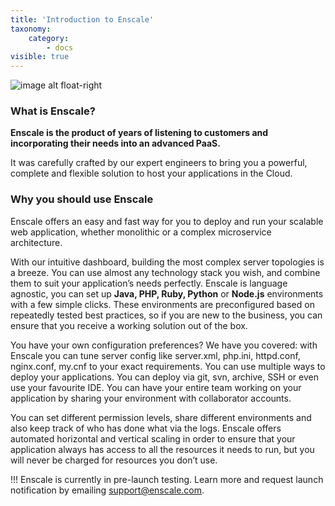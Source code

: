 ```yaml
---
title: 'Introduction to Enscale'
taxonomy:
    category:
        - docs
visible: true
---
```


 ![image alt float-right](enscale.png?resize=600,200)
### What is Enscale?

**Enscale is the product of years of listening to customers and incorporating their needs into an advanced PaaS.**

It was carefully crafted by our expert engineers to bring you a powerful, complete and flexible solution to host your applications in the Cloud.




### Why you should use Enscale

Enscale offers an easy and fast way for you to deploy and run your scalable web application, whether monolithic or a complex microservice architecture.

With our intuitive dashboard, building the most complex server topologies is a breeze. You can use almost any technology stack you wish, and combine them to suit your application’s needs perfectly. Enscale is language agnostic, you can set up **Java, PHP, Ruby, Python** or **Node.js** environments with a few simple clicks. These environments are preconfigured based on repeatedly tested best practices, so if you are new to the business, you can ensure that you receive a working solution out of the box.

You have your own configuration preferences? We have you covered: with Enscale you can tune server config like server.xml, php.ini, httpd.conf, nginx.conf, my.cnf to your exact requirements. You can use multiple ways to deploy your applications. You can deploy via git, svn, archive, SSH or even use your favourite IDE. You can have your entire team working on your application by sharing your environment with collaborator accounts.

You can set different permission levels, share different environments and also keep track of who has done what via the logs. Enscale offers automated horizontal and vertical scaling in order to ensure that your application always has access to all the resources it needs to run, but you will never be charged for resources you don’t use.


!!! Enscale is currently in pre-launch testing. Learn more and request launch notification by emailing support@enscale.com.
